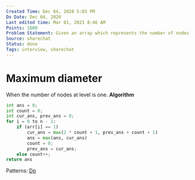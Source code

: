 ```yaml
---
Created Time: Dec 04, 2020 5:03 PM
Do Date: Dec 04, 2020
Last edited time: Mar 01, 2021 8:46 AM
Points: 1600
Problem Statement: Given an array which represents the number of nodes at the ith level in a tree. arr[0] = 1. Find the maximum possible diameter of the tree?
Source: sharechat
Status: done
Tags: interview, sharechat
---
```


# Maximum diameter

When the number of nodes at level is one. 
**Algorithm**
```python
int ans = 0; 
int count = 0; 
int cur_ans, prev_ans = 0; 
for i = 0 to n - 1:
	if (arr[i] == 1)
		cur_ans = max(2 * count + 1, prev_ans + count + 1)
		ans = max(ans, cur_ans)
		count = 0; 
		prev_ans = cur_ans; 
	else count++;
return ans
```
Patterns: [Dp](Dp.md)